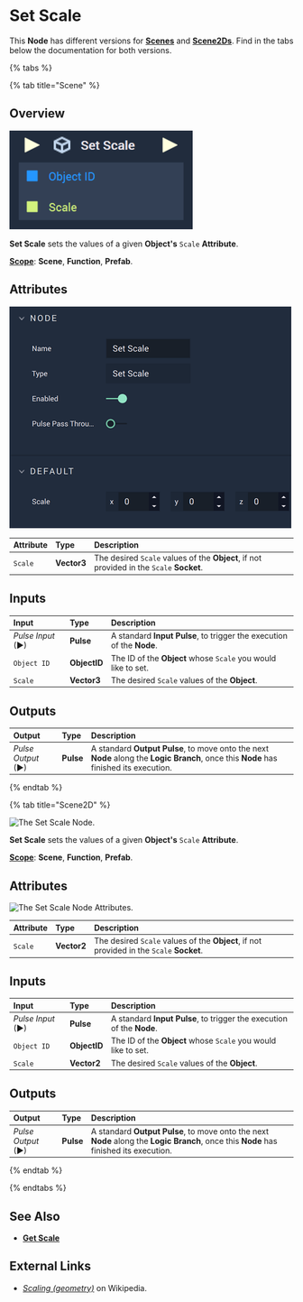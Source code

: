 # Set Scale

This **Node** has different versions for [**Scenes**](../../../objects-and-types/project-objects/scene.md) and [**Scene2Ds**](../../../objects-and-types/project-objects/scene2d.md). Find in the tabs below the documentation for both versions.


{% tabs %}

{% tab title="Scene" %}

## Overview

![The Set Scale Node.](../../../.gitbook/assets/setscaleupdatedimage.png)

**Set Scale** sets the values of a given **Object's** `Scale` **Attribute**.

[**Scope**](../../overview.md#scopes): **Scene**, **Function**, **Prefab**.

## Attributes

![The Set Scale Node Attributes.](../../../.gitbook/assets/setscaleatts3d.png)

| Attribute | Type | Description |
| :--- | :--- | :--- |
| `Scale` | **Vector3** | The desired `Scale` values of the **Object**, if not provided in the `Scale` **Socket**. |

## Inputs

| Input | Type | Description |
| :--- | :--- | :--- |
| _Pulse Input_ \(►\) | **Pulse** | A standard **Input Pulse**, to trigger the execution of the **Node**. |
| `Object ID` | **ObjectID** | The ID of the **Object** whose `Scale` you would like to set. |
| `Scale` | **Vector3** | The desired `Scale` values of the **Object**. |

## Outputs

| Output | Type | Description |
| :--- | :--- | :--- |
| _Pulse Output_ \(►\) | **Pulse** | A standard **Output Pulse**, to move onto the next **Node** along the **Logic Branch**, once this **Node** has finished its execution. |

{% endtab %}


{% tab title="Scene2D" %}


![The Set Scale Node.]()

**Set Scale** sets the values of a given **Object's** `Scale` **Attribute**.

[**Scope**](../../overview.md#scopes): **Scene**, **Function**, **Prefab**.

## Attributes

![The Set Scale Node Attributes.]()

| Attribute | Type | Description |
| :--- | :--- | :--- |
| `Scale` | **Vector2** | The desired `Scale` values of the **Object**, if not provided in the `Scale` **Socket**. |

## Inputs

| Input | Type | Description |
| :--- | :--- | :--- |
| _Pulse Input_ \(►\) | **Pulse** | A standard **Input Pulse**, to trigger the execution of the **Node**. |
| `Object ID` | **ObjectID** | The ID of the **Object** whose `Scale` you would like to set. |
| `Scale` | **Vector2** | The desired `Scale` values of the **Object**. |


## Outputs

| Output | Type | Description |
| :--- | :--- | :--- |
| _Pulse Output_ \(►\) | **Pulse** | A standard **Output Pulse**, to move onto the next **Node** along the **Logic Branch**, once this **Node** has finished its execution. |



{% endtab %}

{% endtabs %}

## See Also

* [**Get Scale**](get-scale.md)

## External Links

* [_Scaling \(geometry\)_](https://en.wikipedia.org/wiki/Scaling_%28geometry%29) on Wikipedia.

